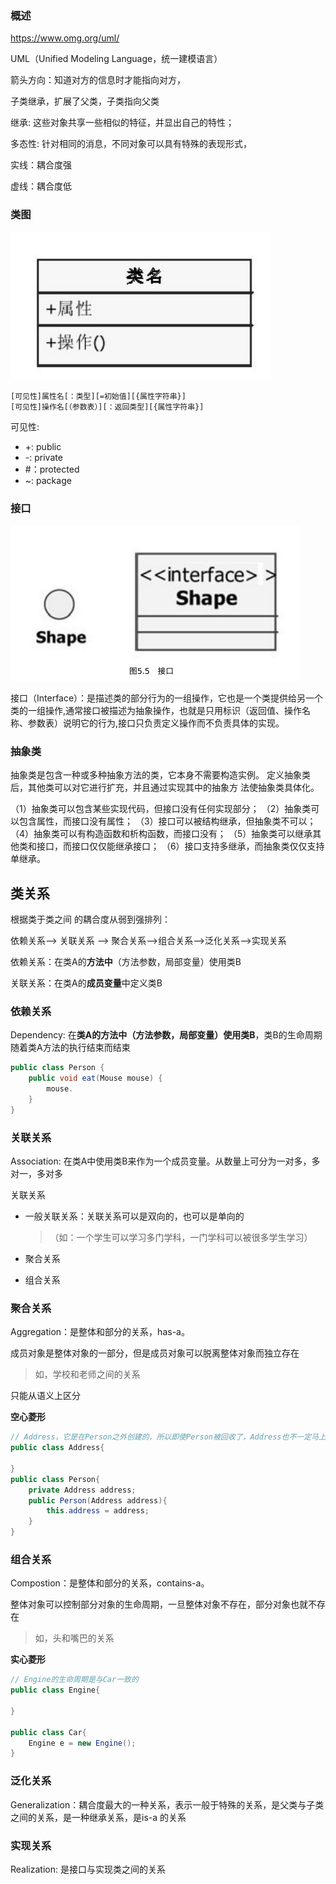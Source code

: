 ### 概述

https://www.omg.org/uml/

UML（Unified Modeling Language，统⼀建模语⾔）

箭头方向：知道对方的信息时才能指向对方，

子类继承，扩展了父类，子类指向父类

继承: 这些对象共享⼀些相似的特征，并显出⾃⼰的特性；

多态性: 针对相同的消息，不同对象可以具有特殊的表现形式，

实线：耦合度强

虚线：耦合度低

### 类图

![image-20210825154918319](UML.assets/image-20210825154918319.png)

```
[可⻅性]属性名[：类型][=初始值][{属性字符串}]
[可⻅性]操作名[（参数表）][：返回类型][{属性字符串}]
```

可⻅性:

- +: public
- -: private
- #：protected
- ~: package

### 接口

![image-20210825155033688](UML.assets/image-20210825155033688.png)

接⼝（Interface）：是描述类的部分⾏为的⼀组操作，它也是⼀个类提供给另⼀个类的⼀组操作,通常接⼝被描述为抽象操作，也就是只⽤标识（返回值、操作名称、参数表）说明它的⾏为,接⼝只负责定义操作⽽不负责具体的实现。



### 抽象类

抽象类是包含⼀种或多种抽象⽅法的类，它本⾝不需要构造实例。
定义抽象类后，其他类可以对它进⾏扩充，并且通过实现其中的抽象⽅
法使抽象类具体化。

（1）抽象类可以包含某些实现代码，但接⼝没有任何实现部分；
（2）抽象类可以包含属性，⽽接⼝没有属性；
（3）接⼝可以被结构继承，但抽象类不可以；
（4）抽象类可以有构造函数和析构函数，⽽接⼝没有；
（5）抽象类可以继承其他类和接⼝，⽽接⼝仅仅能继承接⼝；
（6）接⼝⽀持多继承，⽽抽象类仅仅⽀持单继承。



## 类关系

根据类于类之间 的耦合度从弱到强排列：

依赖关系--> 关联关系 --> 聚合关系-->组合关系-->泛化关系-->实现关系

依赖关系：在类A的**方法中**（方法参数，局部变量）使用类B

关联关系：在类A的**成员变量**中定义类B





### 依赖关系

Dependency: 在**类A的方法中（方法参数，局部变量）使用类B**，类B的生命周期随着类A方法的执行结束而结束

```java
public class Person {
    public void eat(Mouse mouse) {
        mouse.
    }
}
```



### 关联关系

Association: 在类A中使用类B来作为一个成员变量。从数量上可分为一对多，多对一，多对多

关联关系 

- 一般关联关系：关联关系可以是双向的，也可以是单向的

  >  （如：一个学生可以学习多门学科，一门学科可以被很多学生学习）

- 聚合关系

- 组合关系

### 聚合关系

Aggregation：是整体和部分的关系，has-a。

成员对象是整体对象的一部分，但是成员对象可以脱离整体对象而独立存在

> 如，学校和老师之间的关系

只能从语义上区分

**空心菱形**

```java
// Address，它是在Person之外创建的，所以即使Person被回收了，Address也不一定马上也会回收
public class Address{
    
}
public class Person{
    private Address address;
    public Person(Address address){
		this.address = address;
    }
}
```

### 组合关系

Compostion：是整体和部分的关系，contains-a。

整体对象可以控制部分对象的生命周期，一旦整体对象不存在，部分对象也就不存在

> 如，头和嘴巴的关系

**实心菱形**

```java
// Engine的生命周期是与Car一致的
public class Engine{
    
}

public class Car{
    Engine e = new Engine();
}
```

### 泛化关系

Generalization：耦合度最大的一种关系，表示一般于特殊的关系，是父类与子类之间的关系，是一种继承关系，是is-a 的关系

### 实现关系

Realization: 是接口与实现类之间的关系
